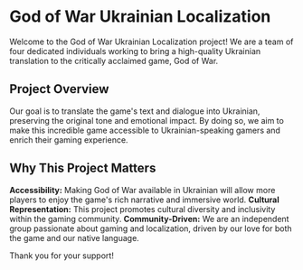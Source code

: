 # God of War Ukrainian Localization
Welcome to the God of War Ukrainian Localization project! We are a team of four dedicated individuals working to bring a high-quality Ukrainian translation to the critically acclaimed game, God of War.

## Project Overview
Our goal is to translate the game's text and dialogue into Ukrainian, preserving the original tone and emotional impact. By doing so, we aim to make this incredible game accessible to Ukrainian-speaking gamers and enrich their gaming experience.

## Why This Project Matters
**Accessibility:** Making God of War available in Ukrainian will allow more players to enjoy the game's rich narrative and immersive world.
**Cultural Representation:** This project promotes cultural diversity and inclusivity within the gaming community.
**Community-Driven:** We are an independent group passionate about gaming and localization, driven by our love for both the game and our native language.

Thank you for your support!
